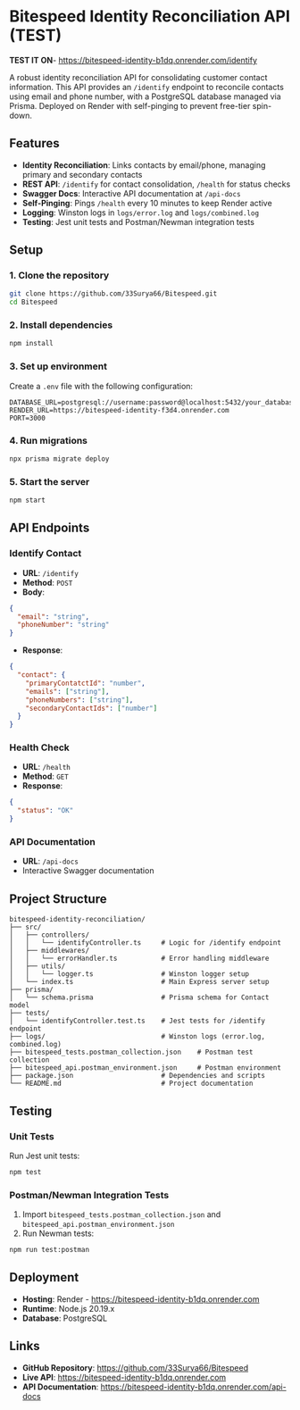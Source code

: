 # Bitespeed Identity Reconciliation API (TEST)

**TEST IT ON**- https://bitespeed-identity-b1dq.onrender.com/identify

A robust identity reconciliation API for consolidating customer contact information. This API provides an `/identify` endpoint to reconcile contacts using email and phone number, with a PostgreSQL database managed via Prisma. Deployed on Render with self-pinging to prevent free-tier spin-down.

## Features

- **Identity Reconciliation**: Links contacts by email/phone, managing primary and secondary contacts
- **REST API**: `/identify` for contact consolidation, `/health` for status checks
- **Swagger Docs**: Interactive API documentation at `/api-docs`
- **Self-Pinging**: Pings `/health` every 10 minutes to keep Render active
- **Logging**: Winston logs in `logs/error.log` and `logs/combined.log`
- **Testing**: Jest unit tests and Postman/Newman integration tests

## Setup

### 1. Clone the repository
```bash
git clone https://github.com/33Surya66/Bitespeed.git
cd Bitespeed
```

### 2. Install dependencies
```bash
npm install
```

### 3. Set up environment
Create a `.env` file with the following configuration:
```plaintext
DATABASE_URL=postgresql://username:password@localhost:5432/your_database_name
RENDER_URL=https://bitespeed-identity-f3d4.onrender.com
PORT=3000
```

### 4. Run migrations
```bash
npx prisma migrate deploy
```

### 5. Start the server
```bash
npm start
```

## API Endpoints

### Identify Contact
- **URL**: `/identify`
- **Method**: `POST`
- **Body**:
```json
{
  "email": "string",
  "phoneNumber": "string"
}
```
- **Response**:
```json
{
  "contact": {
    "primaryContatctId": "number",
    "emails": ["string"],
    "phoneNumbers": ["string"],
    "secondaryContactIds": ["number"]
  }
}
```

### Health Check
- **URL**: `/health`
- **Method**: `GET`
- **Response**:
```json
{
  "status": "OK"
}
```

### API Documentation
- **URL**: `/api-docs`
- Interactive Swagger documentation

## Project Structure

```
bitespeed-identity-reconciliation/
├── src/
│   ├── controllers/
│   │   └── identifyController.ts     # Logic for /identify endpoint
│   ├── middlewares/
│   │   └── errorHandler.ts           # Error handling middleware
│   ├── utils/
│   │   └── logger.ts                 # Winston logger setup
│   └── index.ts                      # Main Express server setup
├── prisma/
│   └── schema.prisma                 # Prisma schema for Contact model
├── tests/
│   └── identifyController.test.ts    # Jest tests for /identify endpoint
├── logs/                             # Winston logs (error.log, combined.log)
├── bitespeed_tests.postman_collection.json    # Postman test collection
├── bitespeed_api.postman_environment.json     # Postman environment
├── package.json                      # Dependencies and scripts
└── README.md                         # Project documentation
```

## Testing

### Unit Tests
Run Jest unit tests:
```bash
npm test
```

### Postman/Newman Integration Tests
1. Import `bitespeed_tests.postman_collection.json` and `bitespeed_api.postman_environment.json`
2. Run Newman tests:
```bash
npm run test:postman
```

## Deployment

- **Hosting**: Render - https://bitespeed-identity-b1dq.onrender.com
- **Runtime**: Node.js 20.19.x
- **Database**: PostgreSQL

## Links

- **GitHub Repository**: https://github.com/33Surya66/Bitespeed
- **Live API**: https://bitespeed-identity-b1dq.onrender.com
- **API Documentation**: https://bitespeed-identity-b1dq.onrender.com/api-docs

